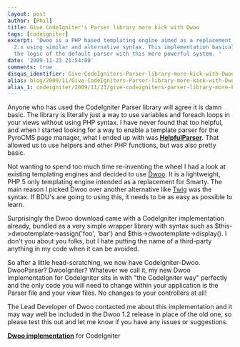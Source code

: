 ```yaml
---
layout: post
author: [Phil]
title: Give CodeIgniter's Parser library more kick with Dwoo
tags: [codeigniter]
excerpt: 'Dwoo is a PHP based templating engine aimed as a replacement for Smarty
  2.x using similar and alternative syntax. This implementation basically overrides
  the logic of the default parser with this more powerful system. '
date: '2009-11-23 21:54:00'
comments: true
disqus_identifier: Give-CodeIgniters-Parser-library-more-kick-with-Dwoo
alias: blog/2009/11/Give-CodeIgniters-Parser-library-more-kick-with-Dwoo/
alias_1: codeigniter/2009/11/23/give-codeigniters-parser-library-more-kick-with-dwoo/
---
```


Anyone who has used the CodeIgniter Parser library will agree it is damn basic. The library is literally just a way to use variables and foreach loops in your views without using PHP syntax. I have never found that too helpful, and when I started looking for a way to enable a template parser for the PyroCMS page manager, what I ended up with was [**HelpfulParser**](http://github.com/philsturgeon/codeigniter-helpfulparser). That allowed us to use helpers and other PHP functions, but was also pretty basic.

Not wanting to spend too much time re-inventing the wheel I had a look at existing templating engines and decided to use [Dwoo](http://dwoo.org/ "Dwoo - A PHP5 template engine positioned as an alternative to Smarty"). It is a lightweight, PHP 5 only templating engine intended as a replacement for Smarty. The main reason I picked Dwoo over another alternative like [Twig](http://www.twig-project.org/ "Twig - The flexible, fast, and secure template language for PHP") was the syntax. If BDU's are going to using this, it needs to be as easy as possible to learn.

Surprisingly the Dwoo download came with a CodeIgniter implementation already, bundled as a very simple wrapper library with syntax such as $this->dwootemplate->assign('foo', 'bar') and $this->dwootemplate->display(). I don't you about you folks, but I hate putting the name of a third-party anything in my code when it can be avoided.

So after a little head-scratching, we now have CodeIgniter-Dwoo. DwooParser? DwooIgniter? Whatever we call it, my new Dwoo implementation for CodeIgniter sits in with "the CodeIgniter way" perfectly and the only code you will need to change within your application is the Parser file and your view files. No changes to your controllers at all!

The Lead Developer of Dwoo contacted me about this implementation and it may way well be included in the Dwoo 1.2 release in place of the old one, so please test this out and let me know if you have any issues or suggestions.

**[Dwoo implementation](/code/codeigniter-dwoo)** for CodeIgniter
